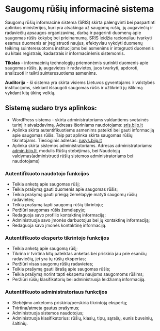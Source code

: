 # Saugomų rūšių informacinė sistema
Saugomų rūšių informacinė sistema (SRIS) skirta palengvinti bei paspartinti aplinkos ministerijos, kuri yra atsakinga už saugomų rūšių, jų augaviečių ir radaviečių apsaugos organizavimą, darbą ir pagerinti duomenų apie saugomas rūšis kokybę bei prieinamumą. SRIS leidžia racionaliau tvarkyti esamus duomenis ar įregistruoti naujus, efektyviau vykdyti duomenų teikimą suinteresuotoms institucijoms bei asmenims ir integruoti duomenis su kitais registrais, kadastrais ir informacinėmis sistemomis.

**Tikslas** - informacinių technologijų priemonėmis surinkti duomenis apie saugomas rūšis, jų augavietes ir radavietes, juos tvarkyti, apdoroti, analizuoti ir teikti suinteresuotiems asmenims.

**Auditorija** - ši sistema yra skirta visiems Lietuvos gyventojams ir valstybės institucijoms, siekiant išsaugoti saugomas rūšis ir užtikrinti jų išlikimą vykdant kitą ūkinę veiklą.

## Sistemą sudaro trys aplinkos:

- WordPress sistema - skirta administratoriams valdantiems svetainės turinį ir atvaizdavimą. Adresas išoriniams naudotojams: [sris.biip.lt](https://sris.biip.lt)
- Aplinka skirta autentifikuotiems asmenims pateikti bei gauti informaciją apie saugomas rūšis. Taip pat aplinka skirta saugomas rūšių tikrintojams. Tiesioginis adresas: [rusys.biip.lt](https://rusys.biip.lt)
- Aplinka skirta sistemos administratoriams. Adresas administratoriams: [admin.biip.lt](https://admin.biip.lt), modulis Rūšių stebėjimas, bei Naudotojų valdymas(administruoti rūšių sistemos administratoriams bei naudotojams)

### Autentifikuoto naudotojo funkcijos
- Teikia anketą apie saugomas rūšį;
- Teikia prašymą gauti duomenis apie saugomas rūšis;
- Teikia prašymą gauti prieigą žemėlapyje matyti saugomų rūšių radavietes;
- Teikia prašymą tapti saugomų rūšių tikrintoju;
- Peržiūri saugomas rūšis žemėlapyje;
- Redaguoja savo profilio kontaktinę informaciją;
- Administruoja savo įmonės darbuotojus bei jų kontaktinę informaciją;
- Redaguoja savo įmonės kontaktinę informaciją.

### Autentifikuoto eksperto tikrintojo funkcijos
- Teikia anketą apie saugomą rūšį;
- Tikrina ir tvirtina kitų pateiktas anketas bei priskiria jau prie esančių radaviečių, jei yra tų rūšių ekspertas;
- Peržiūri visas saugomų rūšių radavietes;
- Teikia prašymą gauti išrašą apie saugomas rūšis;
- Teikia prašymą norint tapti ekspertu naujoms saugomoms rūšims;
- Peržiūri rūšių klasifikatorių bei administruoja leidžiamą informaciją.

### Autentifikuoto administratoriaus funkcijos
- Stebėjimo anketoms priskiria/perskiria tikrintoją ekspertą;
- Tvirtina/atmeta gautus prašymus;
- Administruoja sistemos naudotojus;
- Administruoja klasifikatorius: rūšių, klasių, tipų, sąrašų, eunis buveinių, šaltinių.

